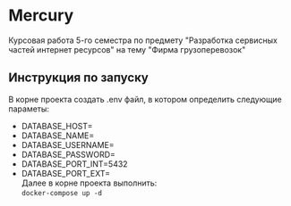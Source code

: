 # Mercury
Курсовая работа 5-го семестра по предмету "Разработка сервисных частей интернет ресурсов" на тему "Фирма грузоперевозок"

## Инструкция по запуску

В корне проекта создать .env файл, в котором определить следующие параметы:  
- DATABASE_HOST= 
- DATABASE_NAME=  
- DATABASE_USERNAME=  
- DATABASE_PASSWORD=  
- DATABASE_PORT_INT=5432  
- DATABASE_PORT_EXT=  
Далее в корне проекта выполнить:  
```docker-compose up -d```  
